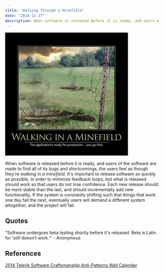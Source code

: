 ```yaml
---
title: "Walking Through a Minefield"
date: "2014-11-27"
description: When software is released before it is ready, and users of the software are made to find all of its bugs and shortcomings, the users feel as though they're walking in a minefield.
---
```


![Walking_In_a_Minefield_Aug_2014](images/walking-in-a-minefield-400x400.jpg)

When software is released before it is ready, and users of the software are made to find all of its bugs and shortcomings, the users feel as though they're _walking in a minefield_. It's important to release software as quickly as possible, in order to minimize feedback loops, but what is released should work so that users do not lose confidence. Each new release should be more stable than the last, and should incrementally add new functionality. If the system is constantly shifting such that things that work one day fail the next, eventually users will demand a different system altogether, and the project will fail.

## Quotes

"Software undergoes beta testing shortly before it's released. Beta is Latin for 'still doesn't work.'" - Anonymous

## References

[2014 Telerik Software Craftsmanship Anti-Patterns Wall Calendar](http://gear.telerik.com/)
